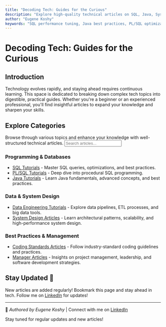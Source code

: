 ```yaml
---
title: "Decoding Tech: Guides for the Curious"
description: "Explore high-quality technical articles on SQL, Java, System Design, and more."
author: "Eugene Koshy"
keywords: "SQL performance tuning, Java best practices, PL/SQL optimization, data engineering pipelines, system design patterns, coding standards, software architecture, backend scalability, ETL workflows"
---
```

<style>
  .github-repo { display: none !important; }
</style>

# Decoding Tech: Guides for the Curious


## Introduction
Technology evolves rapidly, and staying ahead requires continuous learning. This space is dedicated to breaking down complex tech topics into digestible, practical guides. Whether you're a beginner or an experienced professional, you'll find insightful articles to expand your knowledge and sharpen your skills.

## Explore Categories
Browse through various topics and enhance your knowledge with well-structured technical articles.
<input type="text" id="search-input" placeholder="Search articles..." />
<script src="assets/js/search.js"></script>

### Programming & Databases
- [SQL Tutorials](./articles/SQL/) - Master SQL queries, optimizations, and best practices.
- [PL/SQL Tutorials](./articles/PLSQL/) - Deep dive into procedural SQL programming.
- [Java Tutorials](./articles/Java/) - Learn Java fundamentals, advanced concepts, and best practices.

### Data & System Design
- [Data Engineering Tutorials](./articles/DataEngineering/) - Explore data pipelines, ETL processes, and big data tools.
- [System Design Articles](./articles/SysDesign/) - Learn architectural patterns, scalability, and high-performance system design.

### Best Practices & Management
- [Coding Standards Articles](./articles/Coding_Standards/) - Follow industry-standard coding guidelines and practices.
- [Manager Articles](./articles/Manager/) - Insights on project management, leadership, and software development strategies.

## Stay Updated 🚀
New articles are added regularly! Bookmark this page and stay ahead in tech.
Follow me on [LinkedIn](https://www.linkedin.com/in/eugene-koshy/) for updates!

---
📌 *Authored by Eugene Koshy* | Connect with me on [LinkedIn](https://www.linkedin.com/in/eugene-koshy/)

Stay tuned for regular updates and new articles!

